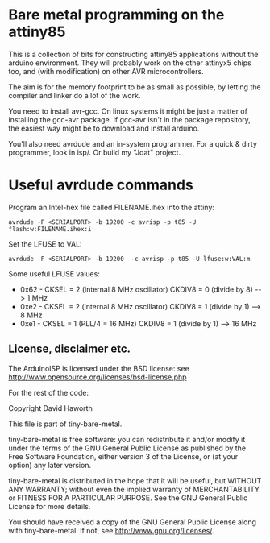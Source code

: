 # Bare metal programming on the attiny85

This is a collection of bits for constructing attiny85 applications without the arduino environment.
They will probably work on the other attinyx5 chips too, and (with modification) on other AVR
microcontrollers.

The aim is for the memory footprint to be as small as possible, by letting the compiler
and linker do a lot of the work.

You need to install avr-gcc. On linux systems it might be just a matter of installing the gcc-avr package.
If gcc-avr isn't in the package repository, the easiest way might be to download and install arduino.

You'll also need avrdude and an in-system programmer. For a quick & dirty programmer, look in isp/. Or
build my "Joat" project.

# Useful avrdude commands

Program an Intel-hex file called FILENAME.ihex into the attiny:
```
avrdude -P <SERIALPORT> -b 19200 -c avrisp -p t85 -U flash:w:FILENAME.ihex:i
```

Set the LFUSE to VAL:
```
avrdude -P <SERIALPORT> -b 19200  -c avrisp -p t85 -U lfuse:w:VAL:m
```

Some useful LFUSE values:
* 0x62 - CKSEL = 2 (internal 8 MHz oscillator) CKDIV8 = 0 (divide by 8) --> 1 MHz
* 0xe2 - CKSEL = 2 (internal 8 MHz oscillator) CKDIV8 = 1 (divide by 1) --> 8 MHz
* 0xe1 - CKSEL = 1 (PLL/4 = 16 MHz) CKDIV8 = 1 (divide by 1) --> 16 MHz

## License, disclaimer etc.

The ArduinoISP is licensed under the BSD license: see http://www.opensource.org/licenses/bsd-license.php

For the rest of the code:

Copyright David Haworth

This file is part of tiny-bare-metal.

tiny-bare-metal is free software: you can redistribute it and/or modify
it under the terms of the GNU General Public License as published by
the Free Software Foundation, either version 3 of the License, or
(at your option) any later version.

tiny-bare-metal is distributed in the hope that it will be useful,
but WITHOUT ANY WARRANTY; without even the implied warranty of
MERCHANTABILITY or FITNESS FOR A PARTICULAR PURPOSE.  See the
GNU General Public License for more details.

You should have received a copy of the GNU General Public License
along with tiny-bare-metal.  If not, see <http://www.gnu.org/licenses/>.
